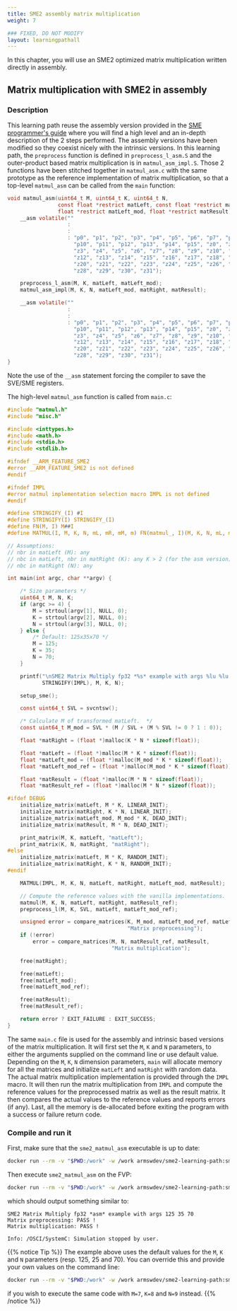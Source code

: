 ```yaml
---
title: SME2 assembly matrix multiplication
weight: 7

### FIXED, DO NOT MODIFY
layout: learningpathall
---
```


In this chapter, you will use an SME2 optimized matrix multiplication written
directly in assembly.

## Matrix multiplication with SME2 in assembly

### Description

This learning path reuse the assembly version provided in the [SME programmer's
guide](https://developer.arm.com/documentation/109246/0100/matmul-fp32--Single-precision-matrix-by-matrix-multiplication)
where you will find a high level and an in-depth description of the 2 steps
performed. The assembly versions have been modified so they coexist nicely with
the intrinsic versions. In this learning path, the ``preprocess`` function is
defined in ``preprocess_l_asm.S`` and the outer-product based matrix
multiplication is in ``matmul_asm_impl.S``. Those 2 functions have been stitched
together in ``matmul_asm.c`` with the same prototype as the reference
implementation of matrix multiplication, so that a top-level ``matmul_asm`` can
be called from the ``main`` function:

```C
void matmul_asm(uint64_t M, uint64_t K, uint64_t N,
                const float *restrict matLeft, const float *restrict matRight,
                float *restrict matLeft_mod, float *restrict matResult) {
    __asm volatile(""
                   :
                   :
                   : "p0", "p1", "p2", "p3", "p4", "p5", "p6", "p7", "p8", "p9",
                     "p10", "p11", "p12", "p13", "p14", "p15", "z0", "z1", "z2",
                     "z3", "z4", "z5", "z6", "z7", "z8", "z9", "z10", "z11",
                     "z12", "z13", "z14", "z15", "z16", "z17", "z18", "z19",
                     "z20", "z21", "z22", "z23", "z24", "z25", "z26", "z27",
                     "z28", "z29", "z30", "z31");

    preprocess_l_asm(M, K, matLeft, matLeft_mod);
    matmul_asm_impl(M, K, N, matLeft_mod, matRight, matResult);

    __asm volatile(""
                   :
                   :
                   : "p0", "p1", "p2", "p3", "p4", "p5", "p6", "p7", "p8", "p9",
                     "p10", "p11", "p12", "p13", "p14", "p15", "z0", "z1", "z2",
                     "z3", "z4", "z5", "z6", "z7", "z8", "z9", "z10", "z11",
                     "z12", "z13", "z14", "z15", "z16", "z17", "z18", "z19",
                     "z20", "z21", "z22", "z23", "z24", "z25", "z26", "z27",
                     "z28", "z29", "z30", "z31");
}
```

Note the use of the ``__asm`` statement forcing the compiler to save the SVE/SME registers.

The high-level ``matmul_asm`` function is called from ``main.c``:

```C
#include "matmul.h"
#include "misc.h"

#include <inttypes.h>
#include <math.h>
#include <stdio.h>
#include <stdlib.h>

#ifndef __ARM_FEATURE_SME2
#error __ARM_FEATURE_SME2 is not defined
#endif

#ifndef IMPL
#error matmul implementation selection macro IMPL is not defined
#endif

#define STRINGIFY_(I) #I
#define STRINGIFY(I) STRINGIFY_(I)
#define FN(M, I) M##I
#define MATMUL(I, M, K, N, mL, mR, mM, m) FN(matmul_, I)(M, K, N, mL, mR, mM, m)

// Assumptions:
// nbr in matLeft (M): any
// nbc in matLeft, nbr in matRight (K): any K > 2 (for the asm version)
// nbc in matRight (N): any

int main(int argc, char **argv) {

    /* Size parameters */
    uint64_t M, N, K;
    if (argc >= 4) {
        M = strtoul(argv[1], NULL, 0);
        K = strtoul(argv[2], NULL, 0);
        N = strtoul(argv[3], NULL, 0);
    } else {
        /* Default: 125x35x70 */
        M = 125;
        K = 35;
        N = 70;
    }

    printf("\nSME2 Matrix Multiply fp32 *%s* example with args %lu %lu %lu\n",
           STRINGIFY(IMPL), M, K, N);

    setup_sme();

    const uint64_t SVL = svcntsw();

    /* Calculate M of transformed matLeft.  */
    const uint64_t M_mod = SVL * (M / SVL + (M % SVL != 0 ? 1 : 0));

    float *matRight = (float *)malloc(K * N * sizeof(float));

    float *matLeft = (float *)malloc(M * K * sizeof(float));
    float *matLeft_mod = (float *)malloc(M_mod * K * sizeof(float));
    float *matLeft_mod_ref = (float *)malloc(M_mod * K * sizeof(float));

    float *matResult = (float *)malloc(M * N * sizeof(float));
    float *matResult_ref = (float *)malloc(M * N * sizeof(float));

#ifdef DEBUG
    initialize_matrix(matLeft, M * K, LINEAR_INIT);
    initialize_matrix(matRight, K * N, LINEAR_INIT);
    initialize_matrix(matLeft_mod, M_mod * K, DEAD_INIT);
    initialize_matrix(matResult, M * N, DEAD_INIT);

    print_matrix(M, K, matLeft, "matLeft");
    print_matrix(K, N, matRight, "matRight");
#else
    initialize_matrix(matLeft, M * K, RANDOM_INIT);
    initialize_matrix(matRight, K * N, RANDOM_INIT);
#endif

    MATMUL(IMPL, M, K, N, matLeft, matRight, matLeft_mod, matResult);

    // Compute the reference values with the vanilla implementations.
    matmul(M, K, N, matLeft, matRight, matResult_ref);
    preprocess_l(M, K, SVL, matLeft, matLeft_mod_ref);

    unsigned error = compare_matrices(K, M_mod, matLeft_mod_ref, matLeft_mod,
                                      "Matrix preprocessing");
    if (!error)
        error = compare_matrices(M, N, matResult_ref, matResult,
                                 "Matrix multiplication");

    free(matRight);

    free(matLeft);
    free(matLeft_mod);
    free(matLeft_mod_ref);

    free(matResult);
    free(matResult_ref);

    return error ? EXIT_FAILURE : EXIT_SUCCESS;
}
```

The same ``main.c`` file is used for the assembly and intrinsic based versions
of the matrix multiplication. It will first set the ``M``, ``K`` and ``N``
parameters, to either the arguments supplied on the command line or use default
value. Depending on the ``M``, ``K``, ``N`` dimension parameters, ``main`` will
allocate memory for all the matrices and initialize  ``matLeft`` and
``matRight`` with random data. The actual matrix multiplication implementation
is provided through the ``IMPL`` macro. It will then run the matrix multiplication
from ``IMPL`` and compute the reference values for the preprocessed matrix as
well as the result matrix. It then compares the actual values to the reference
values and reports errors (if any). Last, all the memory is de-allocated before
exiting the program with a success or failure return code.

### Compile and run it

First, make sure that the ``sme2_matmul_asm`` executable is up to date:

```BASH
docker run --rm -v "$PWD:/work" -w /work armswdev/sme2-learning-path:sme2-environment-v1 make sme2_matmul_asm
```

Then execute ``sme2_matmul_asm`` on the FVP:

```BASH
docker run --rm -v "$PWD:/work" -w /work armswdev/sme2-learning-path:sme2-environment-v1 ./run-fvp.sh sme2_matmul_asm
```

which should output something similar to:

```TXT
SME2 Matrix Multiply fp32 *asm* example with args 125 35 70
Matrix preprocessing: PASS !
Matrix multiplication: PASS !

Info: /OSCI/SystemC: Simulation stopped by user.
```

{{% notice Tip %}}
The example above uses the default values for the ``M``, ``K`` and ``N``
parameters (resp. 125, 25 and 70). You can override this and provide your own
values on the command line:

```BASH
docker run --rm -v "$PWD:/work" -w /work armswdev/sme2-learning-path:sme2-environment-v1 ./run-fvp.sh sme2_matmul_asm 7 8 9
```

if you wish to execute the same code with ``M=7``, ``K=8`` and ``N=9`` instead.
{{% /notice %}}